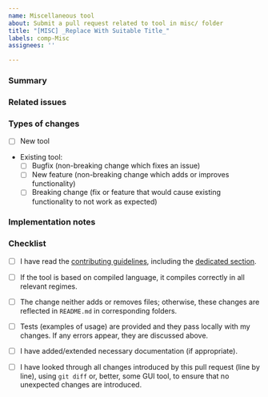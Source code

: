 ```yaml
---
name: Miscellaneous tool
about: Submit a pull request related to tool in misc/ folder
title: "[MISC] _Replace With Suitable Title_"
labels: comp-Misc
assignees: ''

---
```


<!--Thank you for contributing to ADDA. The following contains the instructions in the comments. You may remove or leave them.--> 

### Summary

<!--Briefly describe the new tool or enhancement/bugfix of existing tool in misc/ folder.-->

### Related issues

<!--Any nontrivial pull request should first be discussed in the issue. If such issue exists, please mention the issue number here as `related to #...`. Also refer to issues, which discuss possible implementation options, if you chose one of them. Use the phrases `fixes #221` or `closes #135`, when you want an issue to be automatically closed when the pull request is merged.-->

### Types of changes

<!--What types of changes does your code introduce to the tool from misc/? Put an `x` in the boxes that apply.-->

- [ ] New tool
- Existing tool:
  * [ ] Bugfix (non-breaking change which fixes an issue)
  * [ ] New feature (non-breaking change which adds or improves functionality)
  * [ ] Breaking change (fix or feature that would cause existing functionality to not work as expected)

### Implementation notes

<!--Provide any relevant details about how the changes are implemented, how correctness was verified, how other features - if any - are affected. If this is a relatively large or complex change, explain why you chose the solution you did and what alternatives you considered. If that was discussed in issue or somewhere else, refer to it here.-->

### Checklist
<!--Put an `x` in the boxes that apply. Typically, all boxes need to be checked before the final merge, but you can also fill these out after creating the PR. If you're unsure about any of them, don't hesitate to ask. If you think that some of them are not relevant, discuss this above.-->

- [ ] I have read the [contributing guidelines](https://github.com/adda-team/adda/wiki/InstructionCommitters), including the [dedicated section](https://github.com/adda-team/adda/wiki/InstructionCommitters#miscellaneous-tools).
- [ ] If the tool is based on compiled language, it compiles correctly in all relevant regimes.
- [ ] The change neither adds or removes files; otherwise, these changes are reflected in `README.md` in corresponding folders.  
- [ ] Tests (examples of usage) are provided and they pass locally with my changes. If any errors appear, they are discussed above.
- [ ] I have added/extended necessary documentation (if appropriate).
- [ ] I have looked through all changes introduced by this pull request (line by line), using `git diff` or, better, some GUI tool, to ensure that no unexpected changes are introduced.

